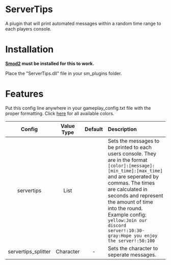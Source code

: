 # ServerTips

A plugin that will print automated messages within a random time range to each players console.

# Installation

**[Smod2](https://github.com/Grover-c13/Smod2) must be installed for this to work.**

Place the "ServerTips.dll" file in your sm_plugins folder.

# Features

Put this config line anywhere in your gameplay_config.txt file with the proper formatting. Click [here](https://github.com/Cyanox62/ServerTips/wiki/Valid-Colors) for all available colors.

| Config        | Value Type | Default | Description |
| :-------------: | :---------: | :---------: |:------ |
| servertips | List | | Sets the messages to be printed to each users console. They are in the format `[color]:[message]:[min_time]:[max_time]` and are seperated by commas. The times are calculated in seconds and represent the amount of time into the round. Example config: `yellow:Join our discord server!:10:30-gray:Hope you enjoy the server!:50:100`
| servertips_splitter | Character | - | Sets the character to seperate messages.
